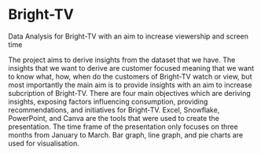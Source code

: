 # Bright-TV
Data Analysis for Bright-TV with an aim to increase viewership and screen time 

The project aims to derive insights from the dataset that we have. The insights that we want to derive are customer focused meaning that we want to know what, how, when do the customers of Bright-TV watch or view, but most importantly the main aim is to provide insights with an aim to increase subcription of Bright-TV. There are four main objectives which are deriving insights, exposing factors influencing consumption, providing recommendations, and initiatives for Bright-TV. Excel, Snowflake, PowerPoint, and Canva are the tools that were used to create the presentation. The time frame of the presentation only focuses on three months from January to March. Bar graph, line graph, and pie charts are used for visualisation.   
